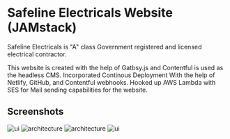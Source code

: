 # Safeline Electricals Website (JAMstack)

Safeline Electricals is "A" class Government registered and licensed electrical contractor.

This website is created with the help of Gatbsy.js and Contentful is used as the headless CMS.
Incorporated Continous Deployment With the help of Netlify, GitHub, and Contentful webhooks.
Hooked up AWS Lambda with SES for Mail sending capabilities for the website.


## Screenshots

![ui](https://i.ibb.co/kq7RPfF/safeline1.png)
![architecture](https://i.ibb.co/DGTRGD4/safeline2.png)
![architecture](https://i.ibb.co/6mwytZZ/safeline3.png)
![ui](https://i.ibb.co/Jv1WyPR/safeline4.png)

